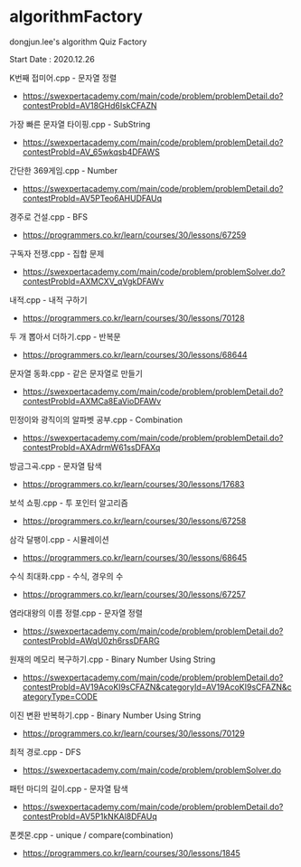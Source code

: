 # algorithmFactory
dongjun.lee's algorithm Quiz Factory

Start Date : 2020.12.26

K번째 접미어.cpp - 문자열 정렬
 - https://swexpertacademy.com/main/code/problem/problemDetail.do?contestProbId=AV18GHd6IskCFAZN
 
가장 빠른 문자열 타이핑.cpp - SubString
 - https://swexpertacademy.com/main/code/problem/problemDetail.do?contestProbId=AV_65wkqsb4DFAWS
 
간단한 369게임.cpp - Number
 - https://swexpertacademy.com/main/code/problem/problemDetail.do?contestProbId=AV5PTeo6AHUDFAUq
 
경주로 건설.cpp - BFS
 - https://programmers.co.kr/learn/courses/30/lessons/67259
 
구독자 전쟁.cpp - 집합 문제
 - https://swexpertacademy.com/main/code/problem/problemSolver.do?contestProbId=AXMCXV_qVgkDFAWv
 
내적.cpp - 내적 구하기
 - https://programmers.co.kr/learn/courses/30/lessons/70128
 
두 개 뽑아서 더하기.cpp - 반복문
 - https://programmers.co.kr/learn/courses/30/lessons/68644
 
문자열 동화.cpp - 같은 문자열로 만들기
 - https://swexpertacademy.com/main/code/problem/problemDetail.do?contestProbId=AXMCa8EaVioDFAWv
 
민정이와 광직이의 알파벳 공부.cpp - Combination
 - https://swexpertacademy.com/main/code/problem/problemDetail.do?contestProbId=AXAdrmW61ssDFAXq
 
방금그곡.cpp - 문자열 탐색
 - https://programmers.co.kr/learn/courses/30/lessons/17683
 
보석 쇼핑.cpp - 투 포인터 알고리즘
 - https://programmers.co.kr/learn/courses/30/lessons/67258
 
삼각 달팽이.cpp - 시뮬레이션
 - https://programmers.co.kr/learn/courses/30/lessons/68645
 
수식 최대화.cpp - 수식, 경우의 수
 - https://programmers.co.kr/learn/courses/30/lessons/67257
 
염라대왕의 이름 정렬.cpp - 문자열 정렬
 - https://swexpertacademy.com/main/code/problem/problemDetail.do?contestProbId=AWqU0zh6rssDFARG
 
원재의 메모리 복구하기.cpp - Binary Number Using String
 - https://swexpertacademy.com/main/code/problem/problemDetail.do?contestProbId=AV19AcoKI9sCFAZN&categoryId=AV19AcoKI9sCFAZN&categoryType=CODE
 
이진 변환 반복하기.cpp - Binary Number Using String
 - https://programmers.co.kr/learn/courses/30/lessons/70129
 
최적 경로.cpp - DFS
 - https://swexpertacademy.com/main/code/problem/problemSolver.do
 
패턴 마디의 길이.cpp - 문자열 탐색
 - https://swexpertacademy.com/main/code/problem/problemDetail.do?contestProbId=AV5P1kNKAl8DFAUq
 
폰켓몬.cpp - unique / compare(combination)
 - https://programmers.co.kr/learn/courses/30/lessons/1845
 
 
 

